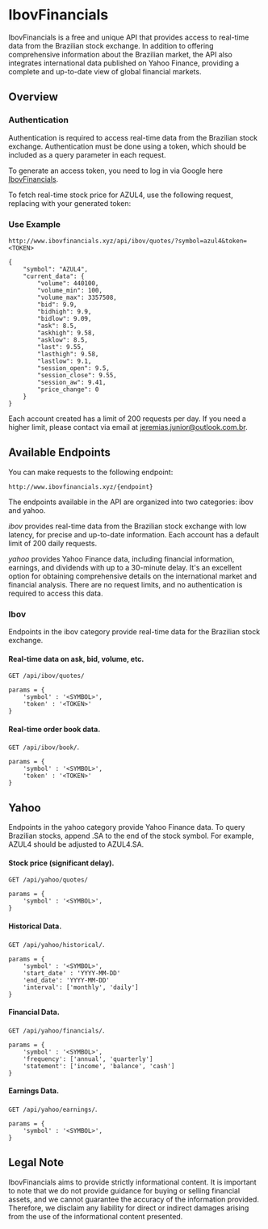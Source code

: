 # IbovFinancials

IbovFinancials is a free and unique API that provides access to real-time data from the Brazilian stock exchange. In addition to offering comprehensive information about the Brazilian market, the API also integrates international data published on Yahoo Finance, providing a complete and up-to-date view of global financial markets.

## Overview

### Authentication
Authentication is required to access real-time data from the Brazilian stock exchange. Authentication must be done using a token, which should be included as a query parameter in each request.

To generate an access token, you need to log in via Google here [IbovFinancials](http://www.ibovfinancials.xyz/login).

To fetch real-time stock price for AZUL4, use the following request, replacing <TOKEN> with your generated token:

### Use Example
```
http://www.ibovfinancials.xyz/api/ibov/quotes/?symbol=azul4&token=<TOKEN>
```
```
{
    "symbol": "AZUL4",
    "current_data": {
        "volume": 440100,
        "volume_min": 100,
        "volume_max": 3357508,
        "bid": 9.9,
        "bidhigh": 9.9,
        "bidlow": 9.09,
        "ask": 8.5,
        "askhigh": 9.58,
        "asklow": 8.5,
        "last": 9.55,
        "lasthigh": 9.58,
        "lastlow": 9.1,
        "session_open": 9.5,
        "session_close": 9.55,
        "session_aw": 9.41,
        "price_change": 0
    }
}
```
Each account created has a limit of 200 requests per day. If you need a higher limit, please contact via email at [jeremias.junior@outlook.com.br](jeremias.junior@outlook.com.br).

## Available Endpoints
You can make requests to the following endpoint:

```
http://www.ibovfinancials.xyz/{endpoint}
```
The endpoints available in the API are organized into two categories: ibov and yahoo.

*ibov* provides real-time data from the Brazilian stock exchange with low latency, for precise and up-to-date information. Each account has a default limit of 200 daily requests.

*yahoo* provides Yahoo Finance data, including financial information, earnings, and dividends with up to a 30-minute delay. It's an excellent option for obtaining comprehensive details on the international market and financial analysis. There are no request limits, and no authentication is required to access this data.

### Ibov

Endpoints in the ibov category provide real-time data for the Brazilian stock exchange.

#### Real-time data on ask, bid, volume, etc.
`GET /api/ibov/quotes/`
```
params = { 
    'symbol' : '<SYMBOL>',
    'token' : '<TOKEN>'
}
```

#### Real-time order book data.
`GET /api/ibov/book/`.
```
params = { 
    'symbol' : '<SYMBOL>',
    'token' : '<TOKEN>'
}
```


## Yahoo

Endpoints in the yahoo category provide Yahoo Finance data. To query Brazilian stocks, append .SA to the end of the stock symbol. For example, AZUL4 should be adjusted to AZUL4.SA.

#### Stock price (significant delay).
`GET /api/yahoo/quotes/`
```
params = { 
    'symbol' : '<SYMBOL>',
}
```

#### Historical Data.
`GET /api/yahoo/historical/`.
```
params = { 
    'symbol' : '<SYMBOL>',
    'start_date' : 'YYYY-MM-DD'
    'end_date': 'YYYY-MM-DD'
    'interval': ['monthly', 'daily']
}
```

#### Financial Data.
`GET /api/yahoo/financials/`.
```
params = { 
    'symbol' : '<SYMBOL>',
    'frequency': ['annual', 'quarterly']
    'statement': ['income', 'balance', 'cash']
}
```

#### Earnings Data.
`GET /api/yahoo/earnings/`.
```
params = { 
    'symbol' : '<SYMBOL>',
}
```

## Legal Note
IbovFinancials aims to provide strictly informational content. It is important to note that we do not provide guidance for buying or selling financial assets, and we cannot guarantee the accuracy of the information provided. Therefore, we disclaim any liability for direct or indirect damages arising from the use of the informational content presented.
